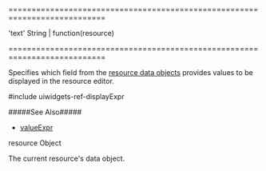 ===========================================================================
<!--default-->'text'<!--/default-->
<!--type-->String | function(resource)<!--/type-->
===========================================================================

<!--shortDescription-->
Specifies which field from the [resource data objects](/Documentation/ApiReference/UI_Widgets/dxScheduler/Configuration/resources/#dataSource) provides values to be displayed in the resource editor.
<!--/shortDescription-->

<!--fullDescription-->
#include uiwidgets-ref-displayExpr

#####See Also#####
- [valueExpr](/Documentation/ApiReference/UI_Widgets/dxScheduler/Configuration/resources/#valueExpr) 
<!--/fullDescription-->
<!--typeFunctionParamName1-->resource<!--/typeFunctionParamName1-->
<!--typeFunctionParamType1-->Object<!--/typeFunctionParamType1-->
<!--typeFunctionParamDescription1-->
The current resource's data object.
<!--/typeFunctionParamDescription1-->
